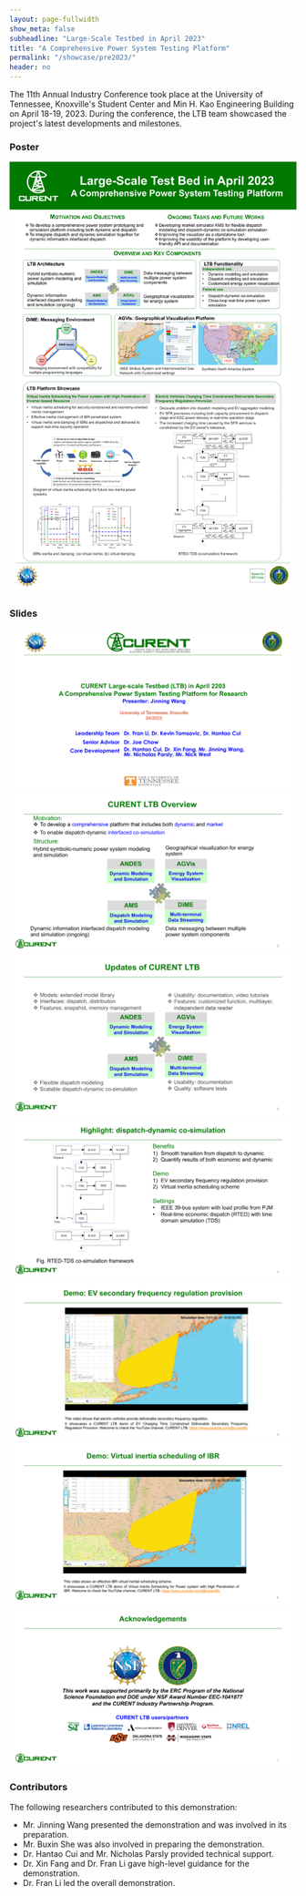 ```yaml
---
layout: page-fullwidth
show_meta: false
subheadline: "Large-Scale Testbed in April 2023"
title: "A Comprehensive Power System Testing Platform"
permalink: "/showcase/pre2023/"
header: no
---
```

The 11th Annual Industry Conference took place at the University of Tennessee, Knoxville's Student Center and Min H. Kao Engineering Building on April 18-19, 2023. During the conference, the LTB team showcased the project's latest developments and milestones.

### Poster

![Poster](/images/showcase/2023pre/Poster_Apr_2023.png)

### Slides

![Slides1](/images/showcase/2023pre/Slides_Apr_2023_1.png)
![Slides2](/images/showcase/2023pre/Slides_Apr_2023_2.png)
![Slides3](/images/showcase/2023pre/Slides_Apr_2023_3.png)
![Slides4](/images/showcase/2023pre/Slides_Apr_2023_4.png)
![Slides5](/images/showcase/2023pre/Slides_Apr_2023_5.png)
![Slides6](/images/showcase/2023pre/Slides_Apr_2023_6.png)
![Slides7](/images/showcase/2023pre/Slides_Apr_2023_7.png)

### Contributors

The following researchers contributed to this demonstration:

- Mr. Jinning Wang presented the demonstration and was involved in its preparation.
- Mr. Buxin She was also involved in preparing the demonstration.
- Dr. Hantao Cui and Mr. Nicholas Parsly provided technical support.
- Dr. Xin Fang and Dr. Fran Li gave high-level guidance for the demonstration.
- Dr. Fran Li led the overall demonstration.
